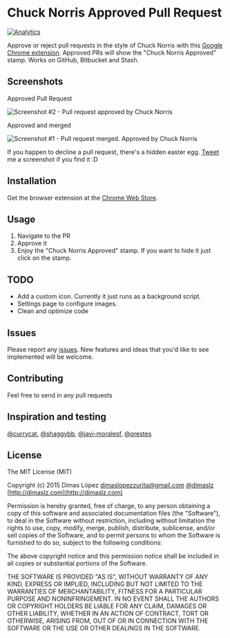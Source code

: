 # Chuck Norris Approved Pull Request
[![Analytics](https://ga-beacon.appspot.com/UA-62378749-1/ChuckNorrisApprovedPullRequest/readme)](https://github.com/igrigorik/ga-beacon)

Approve or reject pull requests in the style of Chuck Norris with this [Google Chrome extension](https://chrome.google.com/webstore/detail/chuck-norris-approved-pul/nimjcccacnkhhimfaafchcbjdghapoen). Approved PRs will show the "Chuck Norris Approved" stamp. Works on GitHub, Bitbucket and Stash.

## Screenshots

Approved Pull Request

![Screenshot #2 - Pull request approved by Chuck Norris](http://dimaslz.com/lab/chrome-extensions/chuck-norris-approved/screenshot_2.png)

Approved and merged

![Screenshot #1 - Pull request merged. Approved by Chuck Norris](http://dimaslz.com/lab/chrome-extensions/chuck-norris-approved/screenshot_1.png)

If you happen to decline a pull request, there's a hidden easter egg. 
[Tweet](https://twitter.com/intent/tweet?text=@dimaslz%20%23chucknorrisapprovedprs) me a screenshot if you find it :D

## Installation

Get the browser extension at the [Chrome Web Store](https://chrome.google.com/webstore/detail/chuck-norris-approved-pul/nimjcccacnkhhimfaafchcbjdghapoen).

## Usage

1. Navigate to the PR
2. Approve it
3. Enjoy the "Chuck Norris Approved" stamp. If you want to hide it just click on the stamp.

## TODO
* Add a custom icon. Currently it just runs as a background script.
* Settings page to configure images.
* Clean and optimize code

## Issues
Please report any [issues](https://github.com/dimaslz/ChuckNorrisApprovedPullRequest/issues). New features and ideas that you'd like to see implemented will be welcome.

## Contributing
Feel free to send in any pull requests

## Inspiration and testing
[@currycat](https://github.com/currycat), [@shaggybb](https://github.com/shaggybb), [@javi-moralesf](https://github.com/javi-moralesf), [@orestes](https://github.com/orestes)

## License

The MIT License (MIT)

Copyright (c) 2015 Dimas López <dimaslopezzurita@gmail.com>
[@dimaslz](http://twitter.com/dimaslz) [http://dimaslz.com](http://dimaslz.com)

Permission is hereby granted, free of charge, to any person obtaining a copy
of this software and associated documentation files (the "Software"), to deal
in the Software without restriction, including without limitation the rights
to use, copy, modify, merge, publish, distribute, sublicense, and/or sell
copies of the Software, and to permit persons to whom the Software is
furnished to do so, subject to the following conditions:

The above copyright notice and this permission notice shall be included in
all copies or substantial portions of the Software.

THE SOFTWARE IS PROVIDED "AS IS", WITHOUT WARRANTY OF ANY KIND, EXPRESS OR
IMPLIED, INCLUDING BUT NOT LIMITED TO THE WARRANTIES OF MERCHANTABILITY,
FITNESS FOR A PARTICULAR PURPOSE AND NONINFRINGEMENT. IN NO EVENT SHALL THE
AUTHORS OR COPYRIGHT HOLDERS BE LIABLE FOR ANY CLAIM, DAMAGES OR OTHER
LIABILITY, WHETHER IN AN ACTION OF CONTRACT, TORT OR OTHERWISE, ARISING FROM,
OUT OF OR IN CONNECTION WITH THE SOFTWARE OR THE USE OR OTHER DEALINGS IN
THE SOFTWARE.

